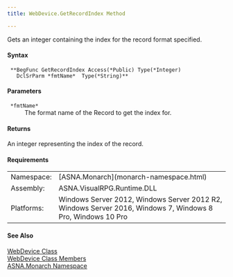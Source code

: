 ```yaml
---
title: WebDevice.GetRecordIndex Method

---
```


Gets an integer containing the index for the record format specified.

#### Syntax
<pre class="prettyprint"><code class="avr"> **BegFunc GetRecordIndex Access(*Public) Type(*Integer)
   DclSrParm *fmtName*  Type(*String)**       </code></pre>

#### Parameters
<dl>
        <dt>
          <code> *fmtName* </code>
        </dt>
        <dd>The format name of the Record to get the index
        for.</dd>
</dl>  

<!--mine -->

#### Returns
An integer representing the index of the record.
<!-- -->

#### Requirements
<table class="dttable" cellspacing="0" cellpadding="4" width="60%">
           <colgroup>
            <col width="15%" style="font-weight:bold" />
            <col width="85%" />
          </colgroup>
          <tr>
            <td>Namespace:</td>
            <td>[ASNA.Monarch](monarch-namespace.html)</td>
          </tr>
          <tr>
            <td>Assembly:</td>
            <td>ASNA.VisualRPG.Runtime.DLL</td>
          </tr>
         <tr>
            <td>Platforms:</td>
            <td> Windows Server 2012, Windows Server 2012 R2, Windows Server 2016,  Windows 7, Windows 8 Pro, Windows 10 Pro</td>
         </tr>
</table>

#### See Also
[WebDevice Class](web-device-class.html) <br /> [ WebDevice Class Members](web-device-class-members.html) <br /> [ASNA.Monarch Namespace](monarch-namespace.html) 

